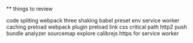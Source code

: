 ** things to review

code spliting webpack
three shaking
babel preset env
service worker caching
preload webpack plugin
preload link
css critical path
http2 push
bundle analyzer
sourcemap explore
calibrejs
https for service worker
 
